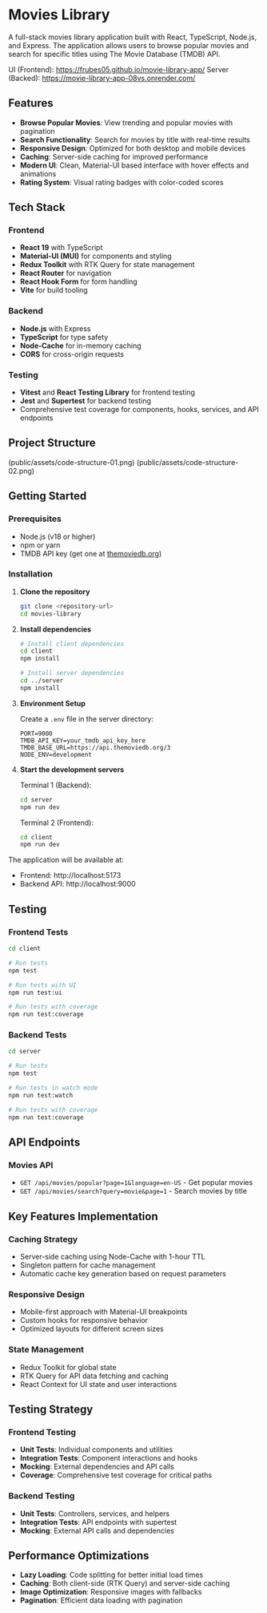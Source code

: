 # Movies Library

A full-stack movies library application built with React, TypeScript, Node.js, and Express. The application allows users to browse popular movies and search for specific titles using The Movie Database (TMDB) API.

UI (Frontend): https://frubes05.github.io/movie-library-app/
Server (Backed): https://movie-library-app-08vs.onrender.com/

## Features

- **Browse Popular Movies**: View trending and popular movies with pagination
- **Search Functionality**: Search for movies by title with real-time results
- **Responsive Design**: Optimized for both desktop and mobile devices
- **Caching**: Server-side caching for improved performance
- **Modern UI**: Clean, Material-UI based interface with hover effects and animations
- **Rating System**: Visual rating badges with color-coded scores

## Tech Stack

### Frontend

- **React 19** with TypeScript
- **Material-UI (MUI)** for components and styling
- **Redux Toolkit** with RTK Query for state management
- **React Router** for navigation
- **React Hook Form** for form handling
- **Vite** for build tooling

### Backend

- **Node.js** with Express
- **TypeScript** for type safety
- **Node-Cache** for in-memory caching
- **CORS** for cross-origin requests

### Testing

- **Vitest** and **React Testing Library** for frontend testing
- **Jest** and **Supertest** for backend testing
- Comprehensive test coverage for components, hooks, services, and API endpoints

## Project Structure

(public/assets/code-structure-01.png)
(public/assets/code-structure-02.png)

## Getting Started

### Prerequisites

- Node.js (v18 or higher)
- npm or yarn
- TMDB API key (get one at [themoviedb.org](https://www.themoviedb.org/settings/api))

### Installation

1. **Clone the repository**

   ```bash
   git clone <repository-url>
   cd movies-library
   ```

2. **Install dependencies**

   ```bash
   # Install client dependencies
   cd client
   npm install

   # Install server dependencies
   cd ../server
   npm install
   ```

3. **Environment Setup**

   Create a `.env` file in the server directory:

   ```env
   PORT=9000
   TMDB_API_KEY=your_tmdb_api_key_here
   TMDB_BASE_URL=https://api.themoviedb.org/3
   NODE_ENV=development
   ```

4. **Start the development servers**

   Terminal 1 (Backend):

   ```bash
   cd server
   npm run dev
   ```

   Terminal 2 (Frontend):

   ```bash
   cd client
   npm run dev
   ```

The application will be available at:

- Frontend: http://localhost:5173
- Backend API: http://localhost:9000

## Testing

### Frontend Tests

```bash
cd client

# Run tests
npm test

# Run tests with UI
npm run test:ui

# Run tests with coverage
npm run test:coverage
```

### Backend Tests

```bash
cd server

# Run tests
npm test

# Run tests in watch mode
npm run test:watch

# Run tests with coverage
npm run test:coverage
```

## API Endpoints

### Movies API

- `GET /api/movies/popular?page=1&language=en-US` - Get popular movies
- `GET /api/movies/search?query=movie&page=1` - Search movies by title

## Key Features Implementation

### Caching Strategy

- Server-side caching using Node-Cache with 1-hour TTL
- Singleton pattern for cache management
- Automatic cache key generation based on request parameters

### Responsive Design

- Mobile-first approach with Material-UI breakpoints
- Custom hooks for responsive behavior
- Optimized layouts for different screen sizes

### State Management

- Redux Toolkit for global state
- RTK Query for API data fetching and caching
- React Context for UI state and user interactions

## Testing Strategy

### Frontend Testing

- **Unit Tests**: Individual components and utilities
- **Integration Tests**: Component interactions and hooks
- **Mocking**: External dependencies and API calls
- **Coverage**: Comprehensive test coverage for critical paths

### Backend Testing

- **Unit Tests**: Controllers, services, and helpers
- **Integration Tests**: API endpoints with supertest
- **Mocking**: External API calls and dependencies

## Performance Optimizations

- **Lazy Loading**: Code splitting for better initial load times
- **Caching**: Both client-side (RTK Query) and server-side caching
- **Image Optimization**: Responsive images with fallbacks
- **Pagination**: Efficient data loading with pagination

